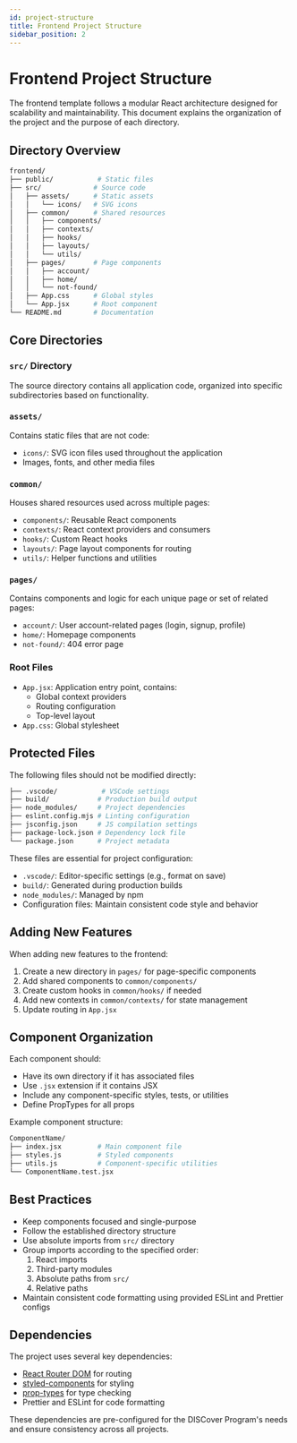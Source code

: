 ```yaml
---
id: project-structure
title: Frontend Project Structure
sidebar_position: 2
---
```


# Frontend Project Structure

The frontend template follows a modular React architecture designed for scalability and maintainability. This document explains the organization of the project and the purpose of each directory.

## Directory Overview

```bash
frontend/
├── public/           # Static files
├── src/             # Source code
│   ├── assets/      # Static assets
│   │   └── icons/   # SVG icons
│   ├── common/      # Shared resources
│   │   ├── components/
│   │   ├── contexts/
│   │   ├── hooks/
│   │   ├── layouts/
│   │   └── utils/
│   ├── pages/       # Page components
│   │   ├── account/
│   │   ├── home/
│   │   └── not-found/
│   ├── App.css      # Global styles
│   └── App.jsx      # Root component
└── README.md        # Documentation
```

## Core Directories

### `src/` Directory

The source directory contains all application code, organized into specific subdirectories based on functionality.

### `assets/`

Contains static files that are not code:

- `icons/`: SVG icon files used throughout the application
- Images, fonts, and other media files

### `common/`

Houses shared resources used across multiple pages:

- `components/`: Reusable React components
- `contexts/`: React context providers and consumers
- `hooks/`: Custom React hooks
- `layouts/`: Page layout components for routing
- `utils/`: Helper functions and utilities

### `pages/`

Contains components and logic for each unique page or set of related pages:

- `account/`: User account-related pages (login, signup, profile)
- `home/`: Homepage components
- `not-found/`: 404 error page

### Root Files

- `App.jsx`: Application entry point, contains:
  - Global context providers
  - Routing configuration
  - Top-level layout
- `App.css`: Global stylesheet

## Protected Files

The following files should not be modified directly:

```bash
├── .vscode/           # VSCode settings
├── build/            # Production build output
├── node_modules/     # Project dependencies
├── eslint.config.mjs # Linting configuration
├── jsconfig.json     # JS compilation settings
├── package-lock.json # Dependency lock file
└── package.json      # Project metadata
```

These files are essential for project configuration:

- `.vscode/`: Editor-specific settings (e.g., format on save)
- `build/`: Generated during production builds
- `node_modules/`: Managed by npm
- Configuration files: Maintain consistent code style and behavior

## Adding New Features

When adding new features to the frontend:

1. Create a new directory in `pages/` for page-specific components
2. Add shared components to `common/components/`
3. Create custom hooks in `common/hooks/` if needed
4. Add new contexts in `common/contexts/` for state management
5. Update routing in `App.jsx`

## Component Organization

Each component should:

- Have its own directory if it has associated files
- Use `.jsx` extension if it contains JSX
- Include any component-specific styles, tests, or utilities
- Define PropTypes for all props

Example component structure:

```bash
ComponentName/
├── index.jsx         # Main component file
├── styles.js         # Styled components
├── utils.js          # Component-specific utilities
└── ComponentName.test.jsx
```

## Best Practices

- Keep components focused and single-purpose
- Follow the established directory structure
- Use absolute imports from `src/` directory
- Group imports according to the specified order:
  1. React imports
  2. Third-party modules
  3. Absolute paths from `src/`
  4. Relative paths
- Maintain consistent code formatting using provided ESLint and Prettier configs

## Dependencies

The project uses several key dependencies:

- [React Router DOM](https://reactrouter.com/) for routing
- [styled-components](https://styled-components.com/) for styling
- [prop-types](https://www.npmjs.com/package/prop-types) for type checking
- Prettier and ESLint for code formatting

These dependencies are pre-configured for the DISCover Program's needs and ensure consistency across all projects.
